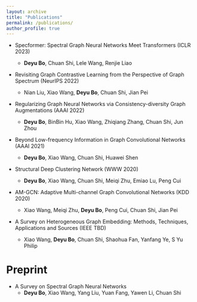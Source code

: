 ```yaml
---
layout: archive
title: "Publications"
permalink: /publications/
author_profile: true
---
```


- Specformer: Spectral Graph Neural Networks Meet Transformers (ICLR 2023)
  - **Deyu Bo**, Chuan Shi, Lele Wang, Renjie Liao

- Revisiting Graph Contrastive Learning from the Perspective of Graph Spectrum (NeurIPS 2022)
  - Nian Liu, Xiao Wang, **Deyu Bo**, Chuan Shi, Jian Pei

- Regularizing Graph Neural Networks via Consistency-diversity Graph Augmentations (AAAI 2022)
  - **Deyu Bo**, BinBin Hu, Xiao Wang, Zhiqiang Zhang, Chuan Shi, Jun Zhou

- Beyond Low-frequency Information in Graph Convolutional Networks (AAAI 2021)
  - **Deyu Bo**, Xiao Wang, Chuan Shi, Huawei Shen

- Structural Deep Clustering Network (WWW 2020)
  - **Deyu Bo**, Xiao Wang, Chuan Shi, Meiqi Zhu, Emiao Lu, Peng Cui

- AM-GCN: Adaptive Multi-channel Graph Convolutional Networks (KDD 2020)
  - Xiao Wang, Meiqi Zhu, **Deyu Bo**, Peng Cui, Chuan Shi, Jian Pei

- A Survey on Heterogeneous Graph Embedding: Methods, Techniques, Applications and Sources (IEEE TBD)
  - Xiao Wang, **Deyu Bo**, Chuan Shi, Shaohua Fan, Yanfang Ye, S Yu Philip


Preprint
====

- A Survey on Spectral Graph Neural Networks
  - **Deyu Bo**, Xiao Wang, Yang Liu, Yuan Fang, Yawen Li, Chuan Shi
